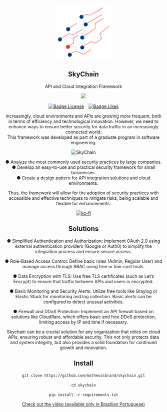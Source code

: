 <div align="center">
   <img src="./img/logo.png" alt="SkyChain" title="SkyChain" style="width: 180px; height: auto;">
</div>

<div align="center">
    <h2>SkyChain</h2>
    <p>API and Cloud Integration Framework</p>
    <a href="https://www.linkedin.com/in/matheussbrandao/" target="_blank" title="LinkedIn">
     <img src="https://img.shields.io/badge/LinkedIn-0077B5?style=for-the-badge&logo=linkedin&logoColor=white">
    </a>

</div>



<div align = center>

[![Badge License]][License]   [![Badge Likes]][#]

<i class="fa-brands fa-google-drive" style="font-size: 25px;"></i>  <i class="fa-solid fa-cloud" style="font-size: 25px;"></i>    <i class="fa-brands fa-aws" style="font-size: 25px;"></i>
<div style="text-align: center;">



<div style="text-align: center;">
    <p>Increasingly, cloud environments and APIs are growing more frequent, both in terms of efficiency and technological innovation. However, we need to enhance ways to ensure better security for data traffic in an increasingly connected world.<br>
    This framework was developed as part of a graduate program in software engineering.</p>
</div>

<!-- gif com codigo -->

<div style="text-align: center;">
    <img src="./img/clip.gif" alt="SkyChain" title="SkyChain" style="width: 300px; height: auto;">
</div>

<div style="text-align: center;">
    <p> ● Analyze the most commonly used security practices by large companies.<br>
    ● Develop an easy-to-use and practical security framework for small businesses.<br>
    ● Create a design pattern for API integration solutions and cloud environments.</p>
<p>Thus, the framework will allow for the adoption of security practices with accessible and effective techniques to mitigate risks, being scalable and flexible for enhancements.</p>
</div>

<div style="text-align: center;">
    <a href="https://ko-fi.com/U6U2L6TWG" target="_blank">
        <img src="https://ko-fi.com/img/githubbutton_sm.svg" alt="ko-fi" />
    </a>
</div>

<div style="text-align: center;">
    <h2>Solutions</h2>
    
<p> ● Simplified Authentication and Authorization: Implement OAuth 2.0 using external authentication providers (Google or Auth0) to simplify the integration process and ensure secure access.<br>
<p>     ● Role-Based Access Control: Define basic roles (Admin, Regular User) and manage access through RBAC using free or low-cost tools.<br>
<p>     ● Data Encryption with TLS: Use free TLS certificates (such as Let’s Encrypt) to ensure that traffic between APIs and users is encrypted.<br>
<p>     ● Basic Monitoring and Security Alerts: Utilize free tools like Graylog or Elastic Stack for monitoring and log collection. Basic alerts can be configured to detect unusual activities.<br>
<p>    ● Firewall and DDoS Protection: Implement an API firewall based on solutions like Cloudflare, which offers basic and free DDoS protection, limiting access by IP and time if necessary.
</p>

<p> Skychain can be a crucial solution for any organization that relies on cloud APIs, ensuring robust and affordable security. This not only protects data and system integrity, but also provides a solid foundation for continued growth and innovation.
</p>

<div style="text-align: center;">
    <h2>Install</h2>
    <p><code>git clone https://github.com/matheussbrand/skychain.git</code></p>
    <p><code>cd skychain</code></p>
    <p><code>pip install -r requirements.txt</code></p>
</div>


<!-- inserir link -->
<a href="https://www.youtube.com" target="_blank">
    <i class="fa-brands fa-youtube"></i> Check out the video (available only in Brazilian Portuguese)
</a>


</div>



<!---------------------------------------------------------------------------->

[Button Shield]: https://img.shields.io/badge/Shield_Buttons-37a779?style=for-the-badge

[License]: LICENSE
[Shield]: Types/Shield.md
[KBD]: Types/KBD.md
[#]: #


<!---------------------------------[ Badges ]---------------------------------->

[Badge License]: https://img.shields.io/badge/-BY_SA_4.0-ae6c18.svg?style=for-the-badge&labelColor=EF9421&logoColor=white&logo=CreativeCommons
[Badge Likes]: https://img.shields.io/github/stars/MarkedDown/Buttons?style=for-the-badge&labelColor=d0ab23&color=b0901e&logoColor=white&logo=Trustpilot


<!-- [![ko-fi](https://ko-fi.com/img/githubbutton_sm.svg)](https://ko-fi.com/U6U2L6TWG) -->
